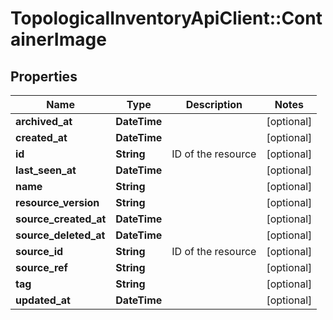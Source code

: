 # TopologicalInventoryApiClient::ContainerImage

## Properties
Name | Type | Description | Notes
------------ | ------------- | ------------- | -------------
**archived_at** | **DateTime** |  | [optional] 
**created_at** | **DateTime** |  | [optional] 
**id** | **String** | ID of the resource | [optional] 
**last_seen_at** | **DateTime** |  | [optional] 
**name** | **String** |  | [optional] 
**resource_version** | **String** |  | [optional] 
**source_created_at** | **DateTime** |  | [optional] 
**source_deleted_at** | **DateTime** |  | [optional] 
**source_id** | **String** | ID of the resource | [optional] 
**source_ref** | **String** |  | [optional] 
**tag** | **String** |  | [optional] 
**updated_at** | **DateTime** |  | [optional] 


